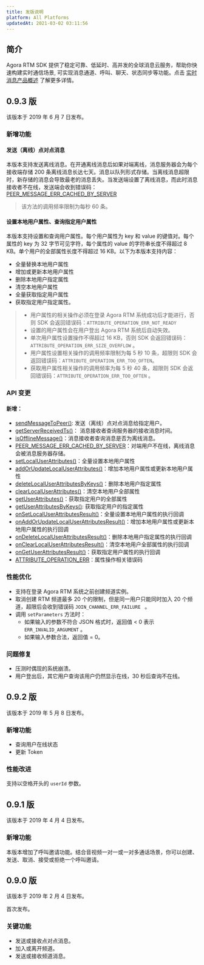 ```yaml
---
title: 发版说明
platform: All Platforms
updatedAt: 2021-03-02 03:11:56
---
```


## 简介

Agora RTM SDK 提供了稳定可靠、低延时、高并发的全球消息云服务，帮助你快速构建实时通信场景, 可实现消息通道、呼叫、聊天、状态同步等功能。点击 [实时消息产品概述](/cn/Real-time-Messaging/RTM_product?platform=All%20Platforms) 了解更多详情。

## 0.9.3 版

该版本于 2019 年 6 月 7 日发布。

### 新增功能

#### 发送（离线）点对点消息

本版本支持发送离线消息。在开通离线消息后如果对端离线，消息服务器会为每个接收端存储 200 条离线消息长达七天。消息以队列形式存储。当离线消息超限时，新存储的消息会导致最老的消息丢失。当发送端设置了离线消息，而此时消息接收者不在线，发送端会收到错误码：[PEER_MESSAGE_ERR_CACHED_BY_SERVER](/cn/Video/API%20Reference/RTM_cpp/v0.9.3/namespaceagora_1_1rtm.html?transId=0.9.3#ac7c591aac4ca6867e239c8bcccc1fc5caeccb9896a862a86fa1965705e2d394fd)

> 该方法的调用频率限制为每秒 60 条。

#### 设置本地用户属性、查询指定用户属性

本版本支持设置和查询用户属性。每个用户属性为 key 和 value 的键值对。每个属性的 key 为 32 字节可见字符，每个属性的 value 的字符串长度不得超过 8 KB。单个用户的全部属性长度不得超过 16 KB。以下为本版本支持内容：

- 全量替换本地用户属性
- 增加或更新本地用户属性
- 删除本地用户指定属性
- 清空本地用户属性
- 全量获取指定用户属性
- 获取指定用户指定属性。

> - 用户属性的相关操作必须在登录 Agora RTM 系统成功后才能进行，否则 SDK 会返回错误码：`ATTRIBUTE_OPERATION_ERR_NOT_READY`
> - 设置的用户属性会在用户登出 Agora RTM 系统后自动失效。
> - 单次用户属性设置操作不得超过 16 KB，否则 SDK 会返回错误码：`ATTRIBUTE_OPERATION_ERR_SIZE_OVERFLOW` 。
> - 用户属性设置相关操作的调用频率限制为每 5 秒 10 条，超限则 SDK 会返回错误码：`ATTRIBUTE_OPERATION_ERR_TOO_OFTEN`。
> - 获取用户属性相关操作的调用频率为每 5 秒 40 条，超限则 SDK 会返回错误码：`ATTRIBUTE_OPERATION_ERR_TOO_OFTEN` 。

### API 变更

#### 新增：

- [sendMessageToPeer()](/cn/Video/API%20Reference/RTM_cpp/v0.9.3/classagora_1_1rtm_1_1_i_rtm_service.html?transId=0.9.3#a08c1b3d444af5a2778ede48e4c677a52): 发送（离线）点对点消息给指定用户。
- [getServerReceivedTs()](/cn/Video/API%20Reference/RTM_cpp/v0.9.3/classagora_1_1rtm_1_1_i_message.html?transId=0.9.3#ac7427e3a49bd44e53b2809e0b39511b6)： 消息接收者查询服务器的接收消息时间。
- [isOfflineMessage()](/cn/Video/API%20Reference/RTM_cpp/v0.9.3/classagora_1_1rtm_1_1_i_message.html?transId=0.9.3#a191d3073625f002018359ee3e7cba33a)：消息接收者查询消息是否为离线消息。
- [PEER_MESSAGE_ERR_CACHED_BY_SERVER](/cn/Video/API%20Reference/RTM_cpp/v0.9.3/namespaceagora_1_1rtm.html?transId=0.9.3#ac7c591aac4ca6867e239c8bcccc1fc5caeccb9896a862a86fa1965705e2d394fd)：对端用户不在线，离线消息会被消息服务器存储。
- [setLocalUserAttributes()](/cn/Video/API%20Reference/RTM_cpp/v0.9.3/classagora_1_1rtm_1_1_i_rtm_service.html?transId=0.9.3#a86dcbfc38c665be8565f06c534338d33)：全量设置本地用户属性
- [addOrUpdateLocalUserAttributes()](/cn/Video/API%20Reference/RTM_cpp/v0.9.3/classagora_1_1rtm_1_1_i_rtm_service.html?transId=0.9.3#a0a63923bd1e81e60d6ca54213a329747)：增加本地用户属性或更新本地用户属性
- [deleteLocalUserAttributesByKeys()](/cn/Video/API%20Reference/RTM_cpp/v0.9.3/classagora_1_1rtm_1_1_i_rtm_service.html?transId=0.9.3#acb669f6c4c28e08cdf889df11e1ddeb3)：删除本地用户指定属性
- [clearLocalUserAttributes()](/cn/Video/API%20Reference/RTM_cpp/v0.9.3/classagora_1_1rtm_1_1_i_rtm_service.html?transId=0.9.3#acb669f6c4c28e08cdf889df11e1ddeb3)：清空本地用户全部属性
- [getUserAttributes()](/cn/Video/API%20Reference/RTM_cpp/v0.9.3/classagora_1_1rtm_1_1_i_rtm_service.html?transId=0.9.3#a14cac887f9adb390621dd0427092a65b)：获取指定用户的全部属性
- [getUserAttributesByKeys()](/cn/Video/API%20Reference/RTM_cpp/v0.9.3/classagora_1_1rtm_1_1_i_rtm_service.html?transId=0.9.3#af011235917c291df5581f92afa35532f): 获取指定用户的指定属性
- [onSetLocalUserAttributesResult()](/cn/Video/API%20Reference/RTM_cpp/v0.9.3/classagora_1_1rtm_1_1_i_rtm_service_event_handler.html?transId=0.9.3#ac01ea1ff17082bbf3c8cfbaccef4dfe8)：全量设置本地用户属性的执行回调
- [onAddOrUpdateLocalUserAttributesResult()](/cn/Video/API%20Reference/RTM_cpp/v0.9.3/classagora_1_1rtm_1_1_i_rtm_service_event_handler.html?transId=0.9.3#ab21ea7e02361debe4ebbf558cc80f268)：增加本地用户属性或更新本地用户属性的执行回调
- [onDeleteLocalUserAttributesResult()](/cn/Video/API%20Reference/RTM_cpp/v0.9.3/classagora_1_1rtm_1_1_i_rtm_service_event_handler.html?transId=0.9.3#a2b98a102d2bb9664552e30d257679887)：删除本地用户指定属性的执行回调
- [onClearLocalUserAttributesResult()](/cn/Video/API%20Reference/RTM_cpp/v0.9.3/classagora_1_1rtm_1_1_i_rtm_service_event_handler.html?transId=0.9.3#a94bbff8cdfee2ee306d66f73c1a29aa3)：清空本地用户全部属性的执行回调
- [onGetUserAttributesResult()](/cn/Video/API%20Reference/RTM_cpp/v0.9.3/classagora_1_1rtm_1_1_i_rtm_service_event_handler.html?transId=0.9.3#a76058e05b9a623645ba05ea1d1796007)：获取指定用户属性的执行回调
- [ATTRIBUTE_OPERATION_ERR](/cn/Video/API%20Reference/RTM_cpp/v0.9.3/namespaceagora_1_1rtm.html?transId=0.9.3#a9413a8cce9bbd88d8d4baade13c2ccce)：属性操作相关错误码

### 性能优化

- 支持在登录 Agora RTM 系统之前创建频道实例。
- 取消创建 RTM 频道最多 20 个的限制，但是同一用户只能同时加入 20 个频道，超限后会收到错误码 `JOIN_CHANNEL_ERR_FAILURE ` 。
- 调用 `setParameters` 方法时：
  - 如果输入的参数不符合 JSON 格式时，返回值 < 0 表示 `ERR_INVALID_ARGUMENT` 。
  - 如果输入参数合法，返回值 = 0。

### 问题修复

- 压测时偶现的系统崩溃。
- 用户登出后，其它用户查询该用户仍然显示在线，30 秒后查询不在线。

## 0.9.2 版

该版本于 2019 年 5 月 8 日发布。

### 新增功能

- 查询用户在线状态
- 更新 Token

### 性能改进

支持以空格开头的 `userId` 参数。

## 0.9.1 版

该版本于 2019 年 4 月 4 日发布。

### 新增功能

本版本增加了呼叫邀请功能。结合音视频一对一或一对多通话场景，你可以创建、发送、取消、接受或拒绝一个呼叫邀请。

## 0.9.0 版

该版本于 2019 年 2 月 4 日发布。

首次发布。

### 关键功能

- 发送或接收点对点消息。
- 加入或离开频道。
- 发送或接收频道消息。
